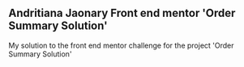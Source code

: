 ## Andritiana Jaonary Front end mentor 'Order Summary Solution'
My solution to the front end mentor challenge for the project 'Order Summary Solution'
